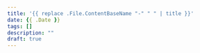 ```yaml
---
title: '{{ replace .File.ContentBaseName "-" " " | title }}'
date: {{ .Date }}
tags: []
description: ""
draft: true
---
```

